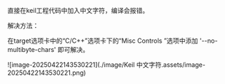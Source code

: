 直接在keil工程代码中加入中文字符，编译会报错。

解决方法：

在target选项卡中的“C/C++”选项卡下的“Misc Controls ”选项中添加 '--no-multibyte-chars' 即可解决。

![image-20250422143530221](./image/Keil 中文字符.assets/image-20250422143530221.png)